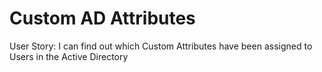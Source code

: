 # Custom AD Attributes

User Story: I can find out which Custom Attributes have been assigned to Users in the Active Directory
